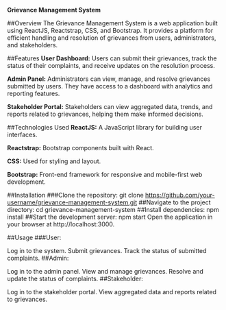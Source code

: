 **Grievance Management System**

##Overview
The Grievance Management System is a web application built using ReactJS, Reactstrap, CSS, and Bootstrap. It provides a platform for efficient handling and resolution of grievances from users, administrators, and stakeholders.

##Features
**User Dashboard:** Users can submit their grievances, track the status of their complaints, and receive updates on the resolution process.

**Admin Panel:** Administrators can view, manage, and resolve grievances submitted by users. They have access to a dashboard with analytics and reporting features.

**Stakeholder Portal:** Stakeholders can view aggregated data, trends, and reports related to grievances, helping them make informed decisions.

##Technologies Used
**ReactJS:** A JavaScript library for building user interfaces.

**Reactstrap:** Bootstrap components built with React.

**CSS:** Used for styling and layout.

**Bootstrap:** Front-end framework for responsive and mobile-first web development.

##Installation
###Clone the repository:
git clone https://github.com/your-username/grievance-management-system.git
##Navigate to the project directory:
cd grievance-management-system
##Install dependencies:
npm install
##Start the development server:
npm start
Open the application in your browser at http://localhost:3000.

##Usage
###User:

Log in to the system.
Submit grievances.
Track the status of submitted complaints.
##Admin:

Log in to the admin panel.
View and manage grievances.
Resolve and update the status of complaints.
##Stakeholder:

Log in to the stakeholder portal.
View aggregated data and reports related to grievances.


